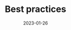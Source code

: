 ---
title: 'Best practices'
authors:
  - sil
description: To do.
date: 2023-01-26
tags:
  - privacy
---